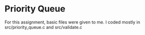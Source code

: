 Priority Queue
===

For this assignment, basic files were given to me. I coded mostly in src/priority_queue.c and src/validate.c